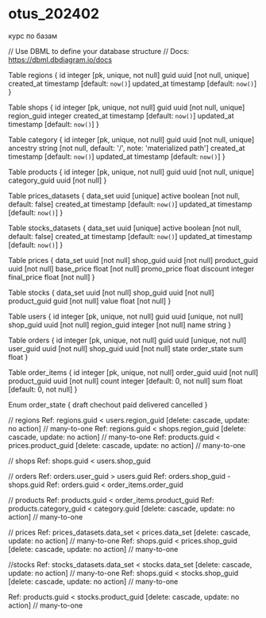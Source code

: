 # otus_202402
курс по базам

// Use DBML to define your database structure
// Docs: https://dbml.dbdiagram.io/docs

Table regions {
  id integer [pk, unique, not null]
  guid uuid [not null, unique]
  created_at timestamp [default: `now()`]
  updated_at timestamp [default: `now()`]
}

Table shops {
  id integer [pk, unique, not null]
  guid uuid [not null, unique]
  region_guid integer
  created_at timestamp [default: `now()`]
  updated_at timestamp [default: `now()`]
}

Table category {
  id integer [pk, unique, not null]
  guid uuid [not null, unique]
  ancestry string [not null, default: '/', note: 'materialized path']
  created_at timestamp [default: `now()`]
  updated_at timestamp [default: `now()`]
}

Table products {
  id integer [pk, unique, not null]
  guid uuid [not null, unique]
  category_guid uuid [not null]
}

Table prices_datasets {
  data_set uuid [unique]
  active boolean [not null, default: false]
  created_at timestamp [default: `now()`]
  updated_at timestamp [default: `now()`]
}

Table stocks_datasets {
  data_set uuid [unique]
  active boolean [not null, default: false]
  created_at timestamp [default: `now()`]
  updated_at timestamp [default: `now()`]
}

Table prices {
  data_set uuid [not null]
  shop_guid uuid [not null]
  product_guid uuid [not null]
  base_price float [not null]
  promo_price float
  discount integer
  final_price float [not null]
}

Table stocks {
  data_set uuid [not null]
  shop_guid uuid [not null]
  product_guid guid [not null]
  value float [not null]
}

Table users {
  id integer [pk, unique, not null]
  guid uuid [unique, not null]
  shop_guid uuid [not null]
  region_guid integer [not null]
  name string
}

Table orders {
  id integer [pk, unique, not null]
  guid uuid [unique, not null]
  user_guid uuid [not null]
  shop_guid uuid [not null]
  state order_state
  sum float
}

Table order_items {
  id integer [pk, unique, not null]
  order_guid uuid [not null]
  product_guid uuid [not null]
  count integer [default: 0, not null]
  sum float [default: 0, not null]
}

Enum order_state {
  draft
  chechout
  paid
  delivered
  cancelled
}

// regions
Ref: regions.guid < users.region_guid [delete: cascade, update: no action] // many-to-one
Ref: regions.guid < shops.region_guid [delete: cascade, update: no action] // many-to-one
Ref: products.guid < prices.product_guid [delete: cascade, update: no action] // many-to-one

// shops
Ref: shops.guid < users.shop_guid

// orders
Ref: orders.user_guid > users.guid
Ref: orders.shop_guid - shops.guid
Ref: orders.guid < order_items.order_guid

// products
Ref: products.guid < order_items.product_guid
Ref: products.category_guid < category.guid [delete: cascade, update: no action] // many-to-one

// prices
Ref: prices_datasets.data_set < prices.data_set [delete: cascade, update: no action] // many-to-one
Ref: shops.guid < prices.shop_guid [delete: cascade, update: no action] // many-to-one

//stocks
Ref: stocks_datasets.data_set < stocks.data_set [delete: cascade, update: no action] // many-to-one
Ref: shops.guid < stocks.shop_guid [delete: cascade, update: no action] // many-to-one

Ref: products.guid < stocks.product_guid [delete: cascade, update: no action] // many-to-one
